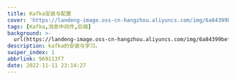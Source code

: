 ```yaml
---
title: Kafka安装与配置
cover: 'https://landeng-image.oss-cn-hangzhou.aliyuncs.com/img/6a84399bef1947cba8eb47bfcef09b1a.png'
tags: [Kafka,消息中间件,后端]
background: >-
  url(https://landeng-image.oss-cn-hangzhou.aliyuncs.com/img/6a84399bef1947cba8eb47bfcef09b1a.png)
description: kafka的安装与学习。
swiper_index: 1
abbrlink: 969113f7
date: 2022-11-11 23:14:27
---
```

